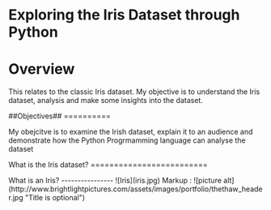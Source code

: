 # Exploring the Iris Dataset through Python
Overview
========
<p>This relates to the classic Iris dataset. My objective is to understand the Iris dataset, analysis and make some insights into the dataset.</p>
##Objectives##
==========
<p>My obejcitve is to examine the Irish dataset, explain it to an audience and demonstrate how the Python Progrmamming language can analyse the dataset</p>
What is the Iris dataset?
=========================
<p>
What is an Iris?
----------------
![Iris](iris.jpg)
Markup : ![picture alt](http://www.brightlightpictures.com/assets/images/portfolio/thethaw_header.jpg "Title is optional")

</p>

